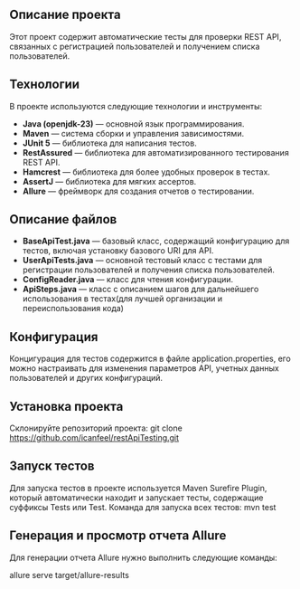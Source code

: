 ## Описание проекта

Этот проект содержит автоматические тесты для проверки REST API, связанных с регистрацией пользователей и получением списка пользователей.

## Технологии

В проекте используются следующие технологии и инструменты:

- **Java (openjdk-23)** — основной язык программирования.
- **Maven** — система сборки и управления зависимостями.
- **JUnit 5** — библиотека для написания тестов.
- **RestAssured** — библиотека для автоматизированного тестирования REST API.
- **Hamcrest** — библиотека для более удобных проверок в тестах.
- **AssertJ** — библиотека для мягких ассертов.
- **Allure** — фреймворк для создания отчетов о тестировании.

## Описание файлов

- **BaseApiTest.java** — базовый класс, содержащий конфигурацию для тестов, включая установку базового URI для API.
- **UserApiTests.java** — основной тестовый класс с тестами для регистрации пользователей и получения списка пользователей.
- **ConfigReader.java** — класс для чтения конфигурации.
- **ApiSteps.java** — класс с описанием шагов для дальнейшего использования в тестах(для лучшей организации и переиспользования кода)

## Конфигурация
Концигурация для тестов содержится в файле application.properties, его можно настраивать для изменения параметров API, учетных данных пользователей и других конфигураций.

## Установка проекта

Склонируйте репозиторий проекта:
    git clone https://github.com/icanfeel/restApiTesting.git

## Запуск тестов
Для запуска тестов в проекте используется Maven Surefire Plugin, который автоматически находит и запускает тесты, содержащие суффиксы Tests или Test.
Команда для запуска всех тестов:
    mvn test

## Генерация и просмотр отчета Allure
Для генерации отчета Allure нужно выполнить следующие команды:

allure serve target/allure-results
